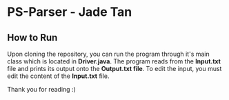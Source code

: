 # PS-Parser - Jade Tan

How to Run
-
Upon cloning the repository, you can run the program through it's main class which is located in **Driver.java**. The program reads from the **Input.txt** file and prints its output onto the **Output.txt file**. To edit the input, you must edit the content of the **Input.txt** file.

Thank you for reading :)
